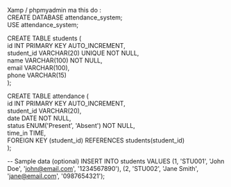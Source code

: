 Xamp / phpmyadmin ma this do :<br>
CREATE DATABASE attendance_system;<br>
USE attendance_system;<br>

CREATE TABLE students (<br>
    id INT PRIMARY KEY AUTO_INCREMENT,<br>
    student_id VARCHAR(20) UNIQUE NOT NULL,<br>
    name VARCHAR(100) NOT NULL,<br>
    email VARCHAR(100),<br>
    phone VARCHAR(15)<br>
);

CREATE TABLE attendance (<br>
    id INT PRIMARY KEY AUTO_INCREMENT,<br>
    student_id VARCHAR(20),<br>
    date DATE NOT NULL,<br>
    status ENUM('Present', 'Absent') NOT NULL,<br>
    time_in TIME,<br>
    FOREIGN KEY (student_id) REFERENCES students(student_id)<br>
);<br>


-- Sample data (optional)
INSERT INTO students VALUES 
(1, 'STU001', 'John Doe', 'john@email.com', '1234567890'),
(2, 'STU002', 'Jane Smith', 'jane@email.com', '0987654321');
